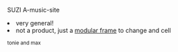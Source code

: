 SUZI A-music-site
<li>very general!</li>
<li>not a product, just a <ins>modular frame</ins> to change and cell

<sup>tonie and max</sup>
